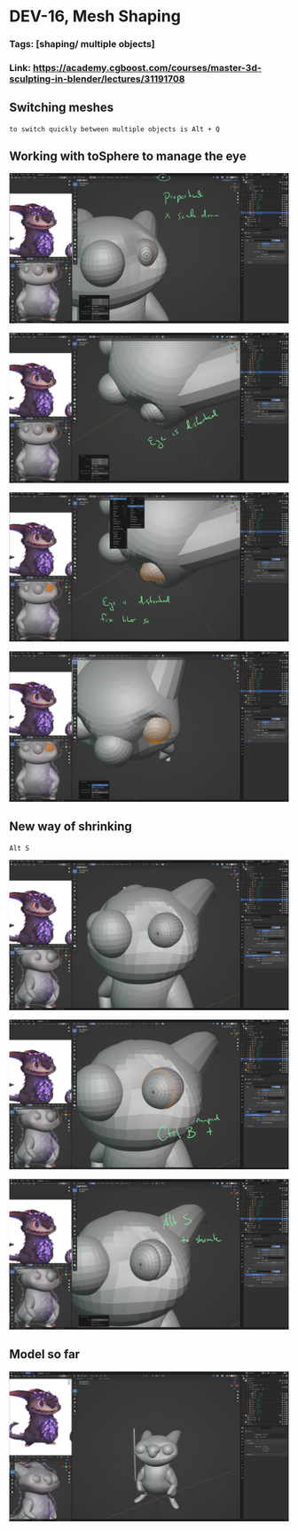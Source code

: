 # DEV-16, Mesh Shaping
### Tags: [shaping/ multiple objects]
### Link: https://academy.cgboost.com/courses/master-3d-sculpting-in-blender/lectures/31191708


## Switching meshes

    to switch quickly between multiple objects is Alt + Q

## Working with toSphere to manage the eye

![](../images/DEV-16/DEV-16-A1.png)

![](../images/DEV-16/DEV-16-A2.png)

![](../images/DEV-16/DEV-16-A3.png)

![](../images/DEV-16/DEV-16-A4.png)


## New way of shrinking

    Alt S

![](../images/DEV-16/DEV-16-B1.png)

![](../images/DEV-16/DEV-16-B2.png)

![](../images/DEV-16/DEV-16-B3.png)

## Model so far 

![](../images/DEV-16/DEV-16-C1.png)